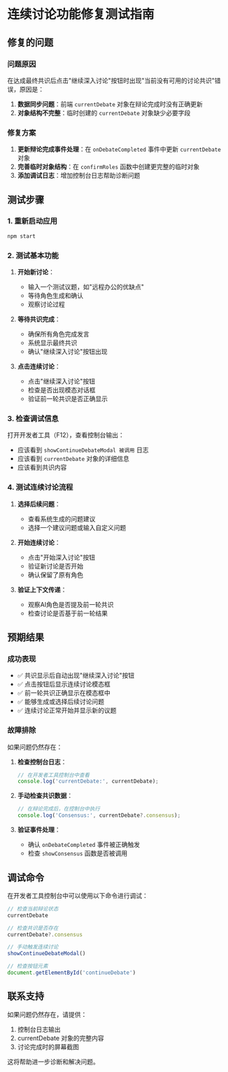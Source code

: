 # 连续讨论功能修复测试指南

## 修复的问题

### 问题原因
在达成最终共识后点击"继续深入讨论"按钮时出现"当前没有可用的讨论共识"错误，原因是：

1. **数据同步问题**：前端 `currentDebate` 对象在辩论完成时没有正确更新
2. **对象结构不完整**：临时创建的 `currentDebate` 对象缺少必要字段

### 修复方案
1. **更新辩论完成事件处理**：在 `onDebateCompleted` 事件中更新 `currentDebate` 对象
2. **完善临时对象结构**：在 `confirmRoles` 函数中创建更完整的临时对象
3. **添加调试日志**：增加控制台日志帮助诊断问题

## 测试步骤

### 1. 重新启动应用
```bash
npm start
```

### 2. 测试基本功能
1. **开始新讨论**：
   - 输入一个测试议题，如"远程办公的优缺点"
   - 等待角色生成和确认
   - 观察讨论过程

2. **等待共识完成**：
   - 确保所有角色完成发言
   - 系统显示最终共识
   - 确认"继续深入讨论"按钮出现

3. **点击连续讨论**：
   - 点击"继续深入讨论"按钮
   - 检查是否出现模态对话框
   - 验证前一轮共识是否正确显示

### 3. 检查调试信息
打开开发者工具（F12），查看控制台输出：
- 应该看到 `showContinueDebateModal 被调用` 日志
- 应该看到 `currentDebate` 对象的详细信息
- 应该看到共识内容

### 4. 测试连续讨论流程
1. **选择后续问题**：
   - 查看系统生成的问题建议
   - 选择一个建议问题或输入自定义问题

2. **开始连续讨论**：
   - 点击"开始深入讨论"按钮
   - 验证新讨论是否开始
   - 确认保留了原有角色

3. **验证上下文传递**：
   - 观察AI角色是否提及前一轮共识
   - 检查讨论是否基于前一轮结果

## 预期结果

### 成功表现
- ✅ 共识显示后自动出现"继续深入讨论"按钮
- ✅ 点击按钮后显示连续讨论模态框
- ✅ 前一轮共识正确显示在模态框中
- ✅ 能够生成或选择后续讨论问题
- ✅ 连续讨论正常开始并显示新的议题

### 故障排除
如果问题仍然存在：

1. **检查控制台日志**：
   ```javascript
   // 在开发者工具控制台中查看
   console.log('currentDebate:', currentDebate);
   ```

2. **手动检查共识数据**：
   ```javascript
   // 在辩论完成后，在控制台中执行
   console.log('Consensus:', currentDebate?.consensus);
   ```

3. **验证事件处理**：
   - 确认 `onDebateCompleted` 事件被正确触发
   - 检查 `showConsensus` 函数是否被调用

## 调试命令

在开发者工具控制台中可以使用以下命令进行调试：

```javascript
// 检查当前辩论状态
currentDebate

// 检查共识是否存在
currentDebate?.consensus

// 手动触发连续讨论
showContinueDebateModal()

// 检查按钮元素
document.getElementById('continueDebate')
```

## 联系支持

如果问题仍然存在，请提供：
1. 控制台日志输出
2. currentDebate 对象的完整内容
3. 讨论完成时的屏幕截图

这将帮助进一步诊断和解决问题。